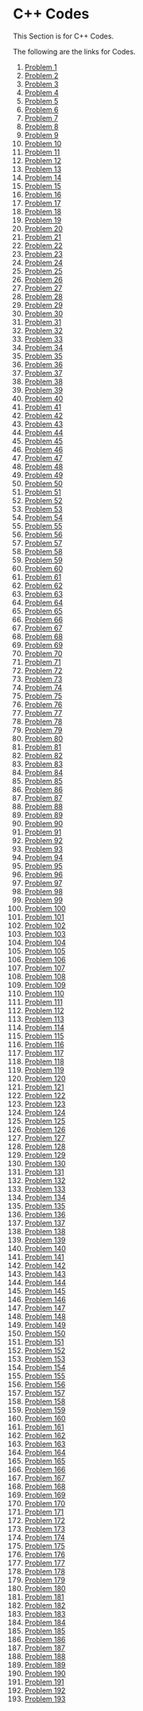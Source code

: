 # C++ Codes

This Section is for C++ Codes.

The following are the links for Codes.

 
1) <a href="https://github.com/NilayPawale/C/blob/main/Codes/Sunbeam%20Assignments/Question%200.c"> Problem 1 </a>
2) <a href="https://github.com/NilayPawale/C/blob/main/Codes/Sunbeam%20Assignments/Question%201.c"> Problem 2 </a>
3) <a href="https://github.com/NilayPawale/C/blob/main/Codes/Sunbeam%20Assignments/Question%202.c"> Problem 3 </a>
4) <a href="https://github.com/NilayPawale/C/blob/main/Codes/Sunbeam%20Assignments/Question%203.c"> Problem 4 </a>
5) <a href="https://github.com/NilayPawale/C/blob/main/Codes/Sunbeam%20Assignments/Question%204.c"> Problem 5 </a>
6) <a href="https://github.com/NilayPawale/C/blob/main/Codes/Sunbeam%20Assignments/Question%205.c"> Problem 6 </a>
7) <a href="https://github.com/NilayPawale/C/blob/main/Codes/Sunbeam%20Assignments/Question%206.c"> Problem 7 </a>
8) <a href="https://github.com/NilayPawale/C/blob/main/Codes/Sunbeam%20Assignments/Question%207.c"> Problem 8 </a>
9) <a href="https://github.com/NilayPawale/C/blob/main/Codes/Sunbeam%20Assignments/Question%208.c"> Problem 9 </a>
10) <a href="https://github.com/NilayPawale/C/blob/main/Codes/Sunbeam%20Assignments/Question%209.c"> Problem 10 </a>
11) <a href=""> Problem 11 </a>
12) <a href=""> Problem 12 </a>
13) <a href=""> Problem 13 </a>
14) <a href=""> Problem 14 </a>
15) <a href=""> Problem 15 </a>
16) <a href=""> Problem 16 </a>
17) <a href=""> Problem 17 </a>
18) <a href=""> Problem 18 </a>
19) <a href=""> Problem 19 </a>
20) <a href=""> Problem 20 </a>
21) <a href=""> Problem 21 </a>
22) <a href=""> Problem 22 </a>
23) <a href=""> Problem 23 </a>
24) <a href=""> Problem 24 </a>
25) <a href=""> Problem 25 </a>
26) <a href=""> Problem 26 </a>
27) <a href=""> Problem 27 </a>
28) <a href=""> Problem 28 </a>
29) <a href=""> Problem 29 </a>
30) <a href=""> Problem 30 </a>
31) <a href=""> Problem 31 </a>
32) <a href=""> Problem 32 </a>
33) <a href=""> Problem 33 </a>
34) <a href=""> Problem 34 </a>
35) <a href=""> Problem 35 </a>
36) <a href=""> Problem 36 </a>
37) <a href=""> Problem 37 </a>
38) <a href=""> Problem 38 </a>
39) <a href=""> Problem 39 </a>
40) <a href=""> Problem 40 </a>
41) <a href=""> Problem 41 </a>
42) <a href=""> Problem 42 </a>
43) <a href=""> Problem 43 </a>
44) <a href=""> Problem 44 </a>
45) <a href=""> Problem 45 </a>
46) <a href=""> Problem 46 </a>
47) <a href=""> Problem 47 </a>
48) <a href=""> Problem 48 </a>
49) <a href=""> Problem 49 </a>
50) <a href=""> Problem 50 </a>
51) <a href=""> Problem 51 </a>
52) <a href=""> Problem 52 </a>
53) <a href=""> Problem 53 </a>
54) <a href=""> Problem 54 </a>
55) <a href=""> Problem 55 </a>
56) <a href=""> Problem 56 </a>
57) <a href=""> Problem 57 </a>
58) <a href=""> Problem 58</a>
59) <a href=""> Problem 59 </a>
60) <a href=""> Problem 60 </a>
61) <a href=""> Problem 61 </a>
62) <a href=""> Problem 62 </a>
63) <a href=""> Problem 63 </a>
64) <a href=""> Problem 64 </a>
65) <a href=""> Problem 65 </a>
66) <a href=""> Problem 66 </a>
67) <a href=""> Problem 67 </a>
68) <a href=""> Problem 68 </a>
69) <a href=""> Problem 69 </a>
70) <a href=""> Problem 70 </a>
71) <a href=""> Problem 71 </a>
72) <a href=""> Problem 72 </a>
73) <a href=""> Problem 73 </a>
74) <a href=""> Problem 74 </a>
75) <a href=""> Problem 75 </a>
76) <a href=""> Problem 76 </a>
77) <a href=""> Problem 77 </a>
78) <a href=""> Problem 78 </a>
79) <a href=""> Problem 79 </a>
80) <a href=""> Problem 80 </a>
81) <a href=""> Problem 81 </a>
82) <a href=""> Problem 82 </a>
83) <a href=""> Problem 83 </a>
84) <a href=""> Problem 84 </a>
85) <a href=""> Problem 85 </a>
86) <a href=""> Problem 86 </a>
87) <a href=""> Problem 87 </a>
88) <a href=""> Problem 88 </a>
89) <a href=""> Problem 89 </a>
90) <a href=""> Problem 90 </a>
91) <a href=""> Problem 91 </a>
92) <a href=""> Problem 92 </a>
93) <a href=""> Problem 93 </a>
94) <a href=""> Problem 94 </a>
95) <a href=""> Problem 95 </a>
96) <a href=""> Problem 96 </a>
97) <a href=""> Problem 97 </a>
98) <a href=""> Problem 98 </a>
99) <a href=""> Problem 99 </a>
100) <a href=""> Problem 100 </a>
101) <a href=""> Problem 101 </a>
102) <a href=""> Problem 102 </a>
103) <a href=""> Problem 103 </a>
104) <a href=""> Problem 104 </a>
105) <a href=""> Problem 105 </a>
106) <a href=""> Problem 106 </a>
107) <a href=""> Problem 107 </a>
108) <a href=""> Problem 108 </a>
109) <a href=""> Problem 109 </a>
110) <a href=""> Problem 110 </a>
111) <a href=""> Problem 111 </a>
112) <a href=""> Problem 112 </a>
113) <a href=""> Problem 113 </a>
114) <a href=""> Problem 114 </a>
115) <a href=""> Problem 115 </a>
116) <a href=""> Problem 116 </a>
117) <a href=""> Problem 117 </a>
118) <a href=""> Problem 118 </a>
119) <a href=""> Problem 119 </a>
120) <a href=""> Problem 120 </a>
121) <a href=""> Problem 121 </a>
122) <a href=""> Problem 122 </a>
123) <a href=""> Problem 123 </a>
124) <a href=""> Problem 124 </a>
125) <a href=""> Problem 125 </a>
126) <a href=""> Problem 126 </a>
127) <a href=""> Problem 127 </a>
128) <a href=""> Problem 128 </a>
129) <a href=""> Problem 129 </a>
130) <a href=""> Problem 130 </a>
131) <a href=""> Problem 131 </a>
132) <a href=""> Problem 132 </a>
133) <a href=""> Problem 133 </a>
134) <a href=""> Problem 134 </a>
135) <a href=""> Problem 135 </a>
136) <a href=""> Problem 136 </a>
137) <a href=""> Problem 137 </a>
138) <a href=""> Problem 138 </a>
139) <a href=""> Problem 139 </a>
140) <a href=""> Problem 140 </a>
141) <a href=""> Problem 141 </a>
142) <a href=""> Problem 142 </a>
143) <a href=""> Problem 143 </a>
144) <a href=""> Problem 144 </a>
145) <a href=""> Problem 145 </a>
146) <a href=""> Problem 146 </a>
147) <a href=""> Problem 147 </a>
148) <a href=""> Problem 148 </a>
149) <a href=""> Problem 149 </a>
150) <a href=""> Problem 150 </a>
151) <a href=""> Problem 151 </a>
152) <a href=""> Problem 152 </a>
153) <a href=""> Problem 153 </a>
154) <a href=""> Problem 154 </a>
155) <a href=""> Problem 155 </a>
156) <a href=""> Problem 156 </a>
157) <a href=""> Problem 157 </a>
158) <a href=""> Problem 158</a>
159) <a href=""> Problem 159 </a>
160) <a href=""> Problem 160 </a>
161) <a href=""> Problem 161 </a>
162) <a href=""> Problem 162 </a>
163) <a href=""> Problem 163 </a>
164) <a href=""> Problem 164 </a>
165) <a href=""> Problem 165 </a>
166) <a href=""> Problem 166 </a>
167) <a href=""> Problem 167 </a>
168) <a href=""> Problem 168 </a>
169) <a href=""> Problem 169 </a>
170) <a href=""> Problem 170 </a>
171) <a href=""> Problem 171 </a>
172) <a href=""> Problem 172 </a>
173) <a href=""> Problem 173 </a>
174) <a href=""> Problem 174 </a>
175) <a href=""> Problem 175 </a>
176) <a href=""> Problem 176 </a>
177) <a href=""> Problem 177 </a>
178) <a href=""> Problem 178 </a>
179) <a href=""> Problem 179 </a>
180) <a href=""> Problem 180 </a>
181) <a href=""> Problem 181 </a>
182) <a href=""> Problem 182 </a>
183) <a href=""> Problem 183 </a>
184) <a href=""> Problem 184 </a>
185) <a href=""> Problem 185 </a>
186) <a href=""> Problem 186 </a>
187) <a href=""> Problem 187 </a>
188) <a href=""> Problem 188 </a>
189) <a href=""> Problem 189 </a>
190) <a href=""> Problem 190 </a>
191) <a href=""> Problem 191 </a>
192) <a href=""> Problem 192 </a>
193) <a href=""> Problem 193 </a>
